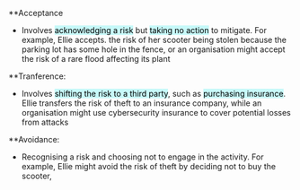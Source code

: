 **Acceptance
- Involves <mark style="background: #ABF7F7A6;">acknowledging a risk</mark> but <mark style="background: #ABF7F7A6;">taking no action</mark> to mitigate. For example, Ellie accepts. the risk of her scooter being stolen because the parking lot has some hole in the fence, or an organisation might accept the risk of a rare flood affecting its plant

**Tranference:
- Involves <mark style="background: #ABF7F7A6;">shifting the risk to a third party</mark>, such as <mark style="background: #ABF7F7A6;">purchasing insurance</mark>. Ellie transfers the risk of theft to an insurance company, while an organisation might use cybersecurity insurance to cover potential losses from attacks

**Avoidance:
- Recognising a risk and choosing not to engage in the activity. For example, Ellie might avoid the risk of theft by deciding not to buy the scooter, 
